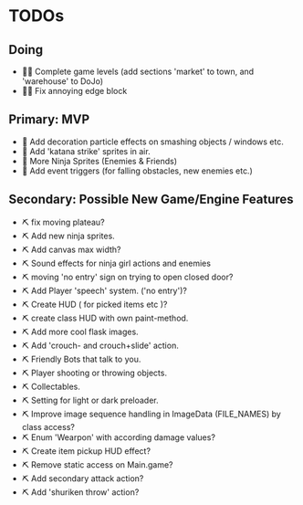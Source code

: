 # TODOs

## Doing
- 🌺🧪 Complete game levels (add sections 'market' to town, and 'warehouse' to DoJo)
- 🌺🧪 Fix annoying edge block

## Primary: MVP
- 🧪 Add decoration particle effects on smashing objects / windows etc.
- 🧪️ Add 'katana strike' sprites in air.
- 🧪️ More Ninja Sprites (Enemies & Friends)
- 🧪 Add event triggers (for falling obstacles, new enemies etc.)

## Secondary: Possible New Game/Engine Features
- ⛏️ fix moving plateau?
- ⛏️ Add new ninja sprites.
- ⛏️ Add canvas max width?
- ⛏️ Sound effects for ninja girl actions and enemies
- ⛏️ moving 'no entry' sign on trying to open closed door?
- ⛏️ Add Player 'speech' system. ('no entry')?
- ⛏️ Create HUD ( for picked items etc )?
- ⛏️ create class HUD with own paint-method.
- ⛏️ Add more cool flask images.
- ⛏️ Add 'crouch- and crouch+slide' action.
- ⛏️ Friendly Bots that talk to you.
- ⛏️ Player shooting or throwing objects.
- ⛏️ Collectables.
- ⛏️ Setting for light or dark preloader.
- ⛏️ Improve image sequence handling in ImageData (FILE_NAMES) by class access?
- ⛏️ Enum 'Wearpon' with according damage values?
- ⛏️ Create item pickup HUD effect?
- ⛏️ Remove static access on Main.game?
- ⛏️ Add secondary attack action?
- ⛏️ Add 'shuriken throw' action?
